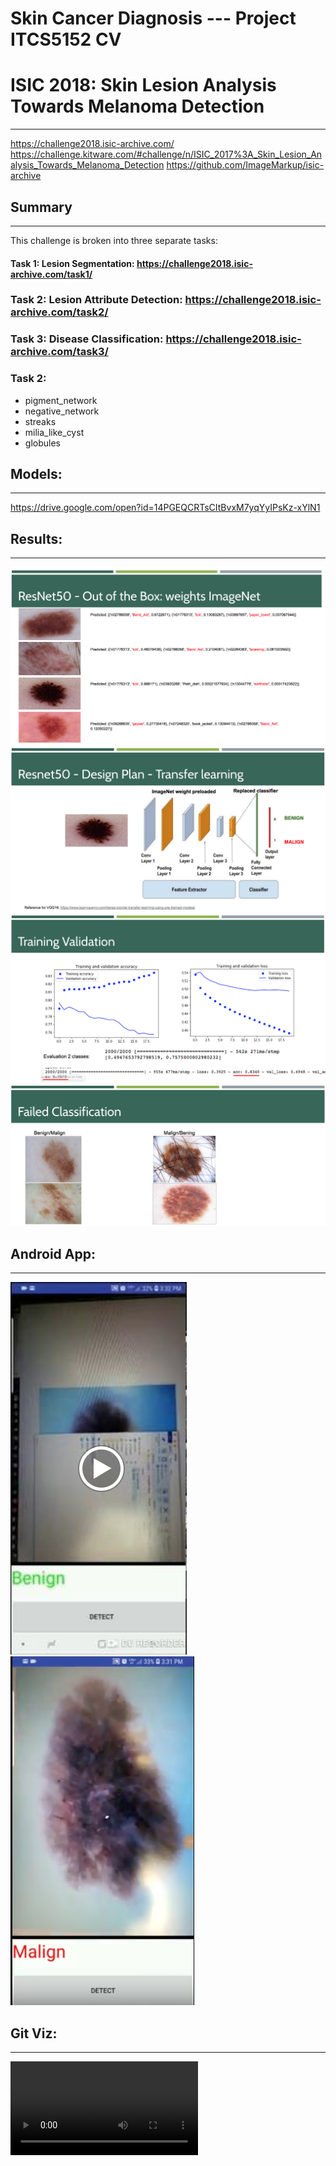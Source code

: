 # Skin Cancer Diagnosis --- Project ITCS5152 CV
# ISIC 2018: Skin Lesion Analysis Towards Melanoma Detection

-------
https://challenge2018.isic-archive.com/
https://challenge.kitware.com/#challenge/n/ISIC_2017%3A_Skin_Lesion_Analysis_Towards_Melanoma_Detection
https://github.com/ImageMarkup/isic-archive


## Summary

-------------

This challenge is broken into three separate tasks:

#### Task 1: Lesion Segmentation: https://challenge2018.isic-archive.com/task1/ 
### Task 2: Lesion Attribute Detection: https://challenge2018.isic-archive.com/task2/
### Task 3: Disease Classification: https://challenge2018.isic-archive.com/task3/


### Task 2:

- pigment_network
- negative_network
- streaks
- milia_like_cyst
- globules

## Models:

---------------

https://drive.google.com/open?id=14PGEQCRTsCItBvxM7yqYyIPsKz-xYlN1



## Results:

----------------

![ImageNet OutOfBox](https://raw.githubusercontent.com/mmehedin/derma_diagnosis/master/temp/imagenet.png)
![Transfer learning](https://raw.githubusercontent.com/mmehedin/derma_diagnosis/master/temp/net.png)
![Validation](https://raw.githubusercontent.com/mmehedin/derma_diagnosis/master/temp/graph.png)
![Failed classification](https://raw.githubusercontent.com/mmehedin/derma_diagnosis/master/temp/gb.png)



## Android App:

-------------------

![Application android](https://raw.githubusercontent.com/mmehedin/derma_diagnosis/master/temp/app_ben.png) ![](https://raw.githubusercontent.com/mmehedin/derma_diagnosis/master/temp/app_mal.png)

## Git Viz: 

-------------------

![Gihub work viz](https://raw.githubusercontent.com/mmehedin/derma_diagnosis/master/gource.mp4)


